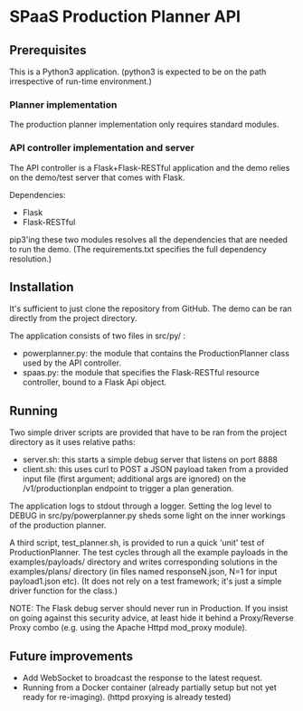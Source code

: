 # SPaaS Production Planner API

## Prerequisites

This is a Python3 application. (python3 is expected to be on the path irrespective of run-time environment.)

### Planner implementation

The production planner implementation only requires standard modules.

### API controller implementation and server

The API controller is a Flask+Flask-RESTful application and the demo relies on
the  demo/test server that comes with Flask.

Dependencies:
* Flask
* Flask-RESTful

pip3'ing these two modules resolves all the dependencies that are needed to run the demo.
(The requirements.txt specifies the full dependency resolution.)

## Installation

It's sufficient to just clone the repository from GitHub. The demo can be ran directly
from the project directory.

The application consists of two files in src/py/ :
* powerplanner.py: the module that contains the ProductionPlanner class used by the API controller.
* spaas.py: the module that specifies the Flask-RESTful resource controller, bound to a Flask Api object.

## Running
Two simple driver scripts are provided that have to be ran from the project directory as it uses relative paths:
* server.sh: this starts a simple debug server that listens on port 8888
* client.sh: this uses curl to POST a JSON payload taken from a provided input file (first argument; additional 
args are ignored) on the /v1/productionplan endpoint to trigger a plan generation.

The application logs to stdout through a logger. Setting the log level to DEBUG in src/py/powerplanner.py sheds some
light on the inner workings of the production planner.

A third script, test_planner.sh, is provided to run a quick 'unit' test of ProductionPlanner. The test cycles
through all the example payloads in the examples/payloads/ directory and writes corresponding solutions in the
examples/plans/ directory (in files named responseN.json, N=1 for input payload1.json etc).
(It does not rely on a test framework; it's just a simple driver function for the class.)

NOTE: The Flask debug server should never run in Production. If you insist on going against this security advice,
at least hide it behind a Proxy/Reverse Proxy combo (e.g. using the Apache Httpd mod_proxy module).

## Future improvements

* Add WebSocket to broadcast the response to the latest request.
* Running from a Docker container (already partially setup but not yet ready for re-imaging).
(httpd proxying is already tested)
